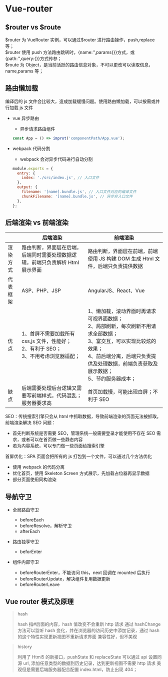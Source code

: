 <!--
 * @Author: your name
 * @Date: 2020-03-17 09:32:20
 * @LastEditTime: 2022-06-02 15:04:40
 * @LastEditors: Juliette.Wang nannan.wang@broadlink.com.cn
 * @Description: In User Settings Edit
 * @FilePath: \vue-note\Vue\Vue-router.md
 -->

# Vue-router

## \$router vs \$route

\$router 为 VueRouter 实例，可以通过\$router 进行路由操作，push,replace 等；<br/>
\$router 使用 push 方法路由跳转时，{name:'',params{}}方式，或{path:'',query:{}}方式传参；<br/>
\$route 为 Object，是当前活跃的路由信息对象，不可以更改可以读取信息，name,params 等；

## 路由懒加载

编译后的 js 文件会比较大，造成加载缓慢问题。使用路由懒加载，可以按需或并行加载 js 文件

- vue 异步路由

  - 异步请求路由组件<br/>

  ```javascript
  const App = () => improt('componentPath/App.vue');
  ```

- webpack 代码分割

  - webpack 会对异步代码进行自动分割

  ```javascript
  module.exports = {
    entry: {
      index: './src/index.js', // 入口文件
    },
    output: {
      filename: '[name].bundle.js', // 入口文件对应的编译文件
      chunkFilename: '[name].bundle.js', // 异步非入口文件
    },
  };
  ```

## 后端渲染 vs 前端渲染

|          | 后端渲染                                                                                    | 前端渲染                                                                                                                                                                                                                  |
| -------- | ------------------------------------------------------------------------------------------- | ------------------------------------------------------------------------------------------------------------------------------------------------------------------------------------------------------------------------- |
| 渲染方式 | 路由判断，界面层在后端，后端同时需要处理数据逻辑，前端只负责解析 Html 展示界面              | 路由判断，界面层在前端，前端使用 JS 构建 DOM 生成 Html 文件，后端只负责提供数据                                                                                                                                           |
| 代表框架 | ASP、PHP、JSP                                                                               | AngularJS、React、Vue                                                                                                                                                                                                     |
| 优点     | 1、首屏不需要加载所有 css,js 文件，性能好；<br/>2、有利于 SEO；<br/>3、不用考虑浏览器适配； | 1、懒加载，滚动界面时再请求可视界面数据；<br/>2、局部刷新，每次刷新不用请求全部数据；<br/>3、富交互，可以实现比较炫的效果；<br/>4、前后端分离，后端只负责提供及处理数据，前端负责获取及展示数据；<br/>5、节约服务器成本； |
| 缺点     | 后端需要处理后台逻辑又需要写前端样式，代码混乱；服务器要求高                                | 首页加载慢，可能出现白屏；不利于 SEO                                                                                                                                                                                      |

SEO：传统搜索引擎只会从 html 中抓取数据，导致前端渲染的页面无法被抓取。前端渲染解决 SEO 问题：

- 首先判断系统是否需要 SEO，管理系统一般需要登录才能使用不存在 SEO 需求，或者可以在首页做一些静态内容
- 若为内容系统，可以专门做一些页面给搜索引擎<br/>

首屏优化：SPA 页面会把所有的 js 打包到一个文件，可以通过几个方法优化

- 使用 webpack 的代码分离
- 优化首页，使用 Skeleton Screen 方式展示，先加载占位器再显示数据
- 部分页面使用同构渲染

## 导航守卫

- 全局路由守卫
  - beforeEach
  - beforeResolve，解析守卫
  - afterEach
- 路由独享守卫
  - beforEnter
- 组件内部守卫

  - beforeRouterEnter，不能访问 this，next 回调在 mounted 后执行
  - beforeRouterUpdate，解决组件复用数据更新
  - beforeRouterLeave

## Vue router 模式及原理

> hash
>
> hash 指#后面的内容，hash 值改变不会重新 http 请求
> 通过 hashChange 方法可以监听 hash 变化，并在浏览器的访问历史中添加记录，通过 hash 的这个特性实现更新视图不重新请求界面
> 兼容性好，但不美观

> history
>
> 利用了 Html5 的新接口，pushState 和 replaceState
> 可以通过 api 设置同源 url, 添加任意类型的数据到历史记录，达到更新视图不需要 http 请求
> 美观但是需要后端服务器配合配置 index.html，防止出现 404；
